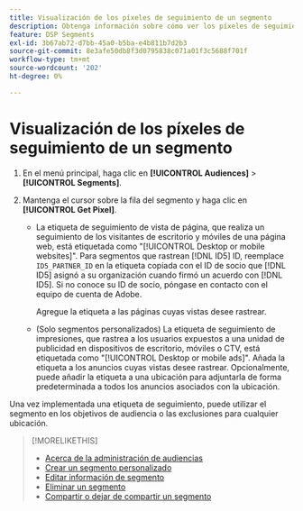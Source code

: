 ```yaml
---
title: Visualización de los píxeles de seguimiento de un segmento
description: Obtenga información sobre cómo ver los píxeles de seguimiento de un segmento de exclusión de venta personalizado o de CCPA.
feature: DSP Segments
exl-id: 3b67ab72-d7bb-45a0-b5ba-e4b811b7d2b3
source-git-commit: 8e3afe50db8f3d0795838c071a01f3c5688f701f
workflow-type: tm+mt
source-wordcount: '202'
ht-degree: 0%

---
```


# Visualización de los píxeles de seguimiento de un segmento

1. En el menú principal, haga clic en **[!UICONTROL Audiences]** > **[!UICONTROL Segments]**.

1. Mantenga el cursor sobre la fila del segmento y haga clic en **[!UICONTROL Get Pixel]**.

   * La etiqueta de seguimiento de vista de página, que realiza un seguimiento de los visitantes de escritorio y móviles de una página web, está etiquetada como &quot;[!UICONTROL Desktop or mobile websites]&quot;. Para segmentos que rastrean [!DNL ID5] ID, reemplace `ID5_PARTNER_ID` en la etiqueta copiada con el ID de socio que [!DNL ID5] asignó a su organización cuando firmó un acuerdo con [!DNL ID5]. Si no conoce su ID de socio, póngase en contacto con el equipo de cuenta de Adobe.

     Agregue la etiqueta a las páginas cuyas vistas desee rastrear.

   * (Solo segmentos personalizados) La etiqueta de seguimiento de impresiones, que rastrea a los usuarios expuestos a una unidad de publicidad en dispositivos de escritorio, móviles o CTV, está etiquetada como &quot;[!UICONTROL Desktop or mobile ads]&quot;. Añada la etiqueta a los anuncios cuyas vistas desee rastrear. Opcionalmente, puede añadir la etiqueta a una ubicación para adjuntarla de forma predeterminada a todos los anuncios asociados con la ubicación.

Una vez implementada una etiqueta de seguimiento, puede utilizar el segmento en los objetivos de audiencia o las exclusiones para cualquier ubicación.

>[!MORELIKETHIS]
>
>* [Acerca de la administración de audiencias](audience-about.md)
>* [Crear un segmento personalizado](custom-segment-create.md)
>* [Editar información de segmento](segment-edit.md)
>* [Eliminar un segmento](segment-delete.md)
>* [Compartir o dejar de compartir un segmento](segment-share.md)
